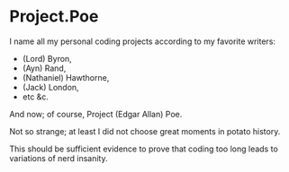 # Project.Poe

I name all my personal coding projects according to 
my favorite writers:

* (Lord) Byron, 
* (Ayn) Rand, 
* (Nathaniel) Hawthorne, 
* (Jack) London,
* etc &c.

And now; of course, Project (Edgar Allan) Poe.

Not so strange; at least I did not choose great
moments in potato history.

This should be sufficient evidence to prove that
coding too long leads to variations of nerd insanity.
